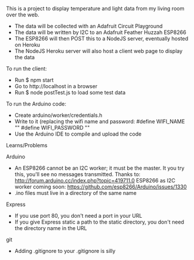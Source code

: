 This is a project to display temperature and light data from my living room over the web.

- The data will be collected with an Adafruit Circuit Playground
- The data will be written by I2C to an Adafruit Feather Huzzah ESP8266
- The ESP8266 will then POST this to a NodeJS server, eventually hosted on Heroku
- The NodeJS Heroku server will also host a client web page to display the data

To run the client:
- Run $ npm start
- Go to http://localhost in a browser
- Run $ node postTest.js to load some test data

To run the Arduino code:
- Create arduino/worker/credentials.h
- Write to it (replacing the wifi name and password:
  #define WIFI_NAME "<wifi-name>"
  #define WIFI_PASSWORD "<wifi-password>"
- Use the Arduino IDE to compile and upload the code

Learns/Problems

Arduino
- An ESP8266 cannot be an I2C worker; it must be the master. It you try this, you'll see no messages transmitted.
  Thanks to:
  http://forum.arduino.cc/index.php?topic=419711.0 
  ESP8266 as I2C worker coming soon:
  https://github.com/esp8266/Arduino/issues/1330
- .ino files must live in a directory of the same name

Express
- If you use port 80, you don't need a port in your URL
- If you give Express static a path to the static directory, you don't need the directory name in the URL

git
- Adding .gitignore to your .gitignore is silly

